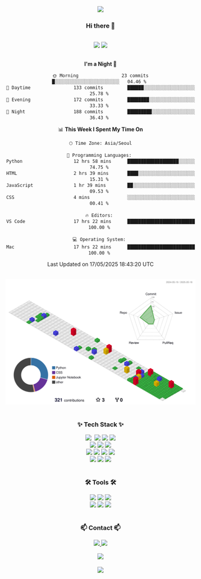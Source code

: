 <div align="center">
  <img src="https://capsule-render.vercel.app/api?type=waving&height=150&color=gradient&text=✈️✈️✈️&fontAlign=70&fontAlignY=50&animation=twinkling">
</div>

<h3 align="center">Hi there 👋</h3>

<br />

<div align="center">
<picture>
  <source
    srcset="https://github-readme-stats.vercel.app/api?username=devhaaana&show_icons=true&count_private=true&theme=radical"
    media="(prefers-color-scheme: dark)"
  />
  <source
    srcset="https://github-readme-stats.vercel.app/api?username=devhaaana&show_icons=true&count_private=true&theme=flag-india"
    media="(prefers-color-scheme: light), (prefers-color-scheme: no-preference)"
  />
  <img src="https://github-readme-stats.vercel.app/api?username=devhaaana&show_icons=true&count_private=true" />
</picture>
<picture>
  <source
    srcset="https://github-readme-stats.vercel.app/api/top-langs/?username=devhaaana&langs_count=8&count_private=true&layout=compact&theme=radical"
    media="(prefers-color-scheme: dark)"
  />
  <source
    srcset="https://github-readme-stats.vercel.app/api/top-langs/?username=devhaaana&langs_count=8&count_private=true&layout=compact&theme=flag-india"
    media="(prefers-color-scheme: light), (prefers-color-scheme: no-preference)"
  />
  <img src="https://github-readme-stats.vercel.app/api/top-langs/?username=devhaaana&langs_count=8&count_private=true&layout=compact" />
</picture>
</div>

<br />

<div align="center">
  
<!--START_SECTION:waka-->
**I'm a Night 🦉** 

```text
🌞 Morning                23 commits          █░░░░░░░░░░░░░░░░░░░░░░░░   04.46 % 
🌆 Daytime                133 commits         ██████░░░░░░░░░░░░░░░░░░░   25.78 % 
🌃 Evening                172 commits         ████████░░░░░░░░░░░░░░░░░   33.33 % 
🌙 Night                  188 commits         █████████░░░░░░░░░░░░░░░░   36.43 % 
```


📊 **This Week I Spent My Time On** 

```text
🕑︎ Time Zone: Asia/Seoul

💬 Programming Languages: 
Python                   12 hrs 58 mins      ███████████████████░░░░░░   74.75 % 
HTML                     2 hrs 39 mins       ████░░░░░░░░░░░░░░░░░░░░░   15.31 % 
JavaScript               1 hr 39 mins        ██░░░░░░░░░░░░░░░░░░░░░░░   09.53 % 
CSS                      4 mins              ░░░░░░░░░░░░░░░░░░░░░░░░░   00.41 % 

🔥 Editors: 
VS Code                  17 hrs 22 mins      █████████████████████████   100.00 % 

💻 Operating System: 
Mac                      17 hrs 22 mins      █████████████████████████   100.00 % 
```


 Last Updated on 17/05/2025 18:43:20 UTC
<!--END_SECTION:waka-->

</div>

<br />

<div align="center">
<picture>
  <source
    srcset="./profile-3d-contrib/profile-night-rainbow.svg"
    media="(prefers-color-scheme: dark)"
  />
  <source
    srcset="./profile-3d-contrib/profile-gitblock.svg"
    media="(prefers-color-scheme: light), (prefers-color-scheme: no-preference)"
  />
  <img src="./profile-3d-contrib/profile-gitblock.svg" />
</picture>
</div>

<!--   <img src="http://mazassumnida.wtf/api/v2/generate_badge?boj=one4435" /> -->
<!--   <img src="http://mazandi.herokuapp.com/api?handle={one4435}&theme=warm"/> -->

<br />

<h3 align="center">✨ Tech Stack ✨</h3>
<div align="center">
  <img src="https://img.shields.io/badge/python-3670A0?style=for-the-badge&logo=python&logoColor=ffdd54" />&nbsp
  <img src="https://img.shields.io/badge/pytorch-EE4C2C?style=for-the-badge&logo=pytorch&logoColor=white">
  <img src="https://img.shields.io/badge/Keras-D00000?style=for-the-badge&logo=Keras&logoColor=white">
  <img src="https://img.shields.io/badge/tensorflow-FF6F00?style=for-the-badge&logo=tensorflow&logoColor=white">
</div>

<div align="center">
  <img src="https://img.shields.io/badge/pandas-150458.svg?style=for-the-badge&logo=pandas&logoColor=white" />
  <img src="https://img.shields.io/badge/numpy-4d77cf.svg?style=for-the-badge&logo=numpy&logoColor=white" />
  <img src="https://img.shields.io/badge/Matplotlib-11557c.svg?style=for-the-badge&logo=Matplotlib&logoColor=white" />
</div>

<div align="center">
  <img src="https://img.shields.io/badge/django-092E20?style=for-the-badge&logo=django&logoColor=white">
  <img src="https://img.shields.io/badge/html5-E34F26.svg?style=for-the-badge&logo=html5&logoColor=white"/>
  <img src="https://img.shields.io/badge/css-1572B6.svg?style=for-the-badge&logo=css3&logoColor=white"/>
  <img src="https://img.shields.io/badge/mysql-4479A1?style=for-the-badge&logo=mysql&logoColor=white">
</div>
  
<div align="center">
  <img src="https://img.shields.io/badge/C-A8B9CC?style=for-the-badge&logo=C&logoColor=white">
  <img src="https://img.shields.io/badge/C++-00599C?style=for-the-badge&logo=cplusplus&logoColor=white">
  <img src="https://img.shields.io/badge/Matlab-0076a8?style=for-the-badge&logo=Matlab&logoColor=white">
</div>

<br />

<h3 align="center">🛠 Tools 🛠</h3>
<div align="center">
  <img src="https://img.shields.io/badge/git-F05033.svg?style=for-the-badge&logo=git&logoColor=white" />
  <img src="https://img.shields.io/badge/github-181717.svg?style=for-the-badge&logo=github&logoColor=white" />
  <img src="https://img.shields.io/badge/GitHub Pages-222222?style=for-the-badge&logo=GitHub Pages&logoColor=white">
</div>

<div align="center">
  <img src="https://img.shields.io/badge/visual%20studio%20code-%23007ACC.svg?&style=for-the-badge&logo=visual%20studio%20code&logoColor=white" />
  <img src="https://img.shields.io/badge/jupyter-2C2C32.svg?style=for-the-badge&logo=jupyter&logoColor=F37726" />
  <img src="https://img.shields.io/badge/Notion-000000.svg?style=for-the-badge&logo=notion&logoColor=white" />
</div>

<br />

<h3 align="center">📫 Contact 📫</h3>
<div align="center">
  <a href="https://velog.io/@one4435" target="_blank">
    <img src="https://img.shields.io/badge/Velog-1EBC8F?style=for-the-badge&logo=velog&logoColor=white"/>
  </a>
  <a href="mailto:one4435go@gmail.com" target="_blank">
    <img src="https://img.shields.io/badge/gmail-D14836?style=for-the-badge&logo=gmail&logoColor=white"/>
  </a>
</div>

<br />

<div align="center">
  <a href="https://hits.seeyoufarm.com" target="_blank">
    <img src="https://hits.seeyoufarm.com/api/count/incr/badge.svg?url=https%3A%2F%2Fgithub.com%2Fdevhaaana&count_bg=%23000000&title_bg=%23000000&icon=github.svg&icon_color=%23FFFFFF&title=GitHub&edge_flat=false"/></a>
  </a>
</div>

<br />


<div align="center">
  <img src="https://capsule-render.vercel.app/api?type=waving&height=150&color=gradient&fontAlign=70&fontAlignY=50&section=footer">
</div>

